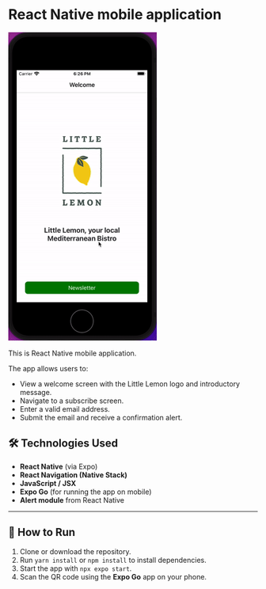 # React Native mobile application

![](little_lemon.gif)

This is React Native mobile application.

The app allows users to:

- View a welcome screen with the Little Lemon logo and introductory message.
- Navigate to a subscribe screen.
- Enter a valid email address.
- Submit the email and receive a confirmation alert.

## 🛠️ Technologies Used

- **React Native** (via Expo)
- **React Navigation (Native Stack)**
- **JavaScript / JSX**
- **Expo Go** (for running the app on mobile)
- **Alert module** from React Native

---

## 🧪 How to Run

1. Clone or download the repository.
2. Run `yarn install` or `npm install` to install dependencies.
3. Start the app with `npx expo start`.
4. Scan the QR code using the **Expo Go** app on your phone.
